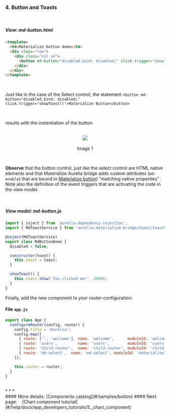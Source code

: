 <br>

### 4. Button and Toasts
<br>

##### View: md-button.html

```html
<template>
  <h4>Materialize button demo</h4>
  <div class="row">
    <div class="col s4">
      <button md-button="disabled.bind: disabled;" click.trigger="showToast()">Materialize Button</button>
    </div>
  </div>
</template>

```
<br>

Just like in the case of the Select control, the statement `<button md-button="disabled.bind: disabled;" click.trigger="showToast()">Materialize Button</button>`

<br>


results with the instantiation of the button:
<br>
<br>

<p align=center>
  <img src="http://i.imgur.com/lf0CQmM.png"></img>
 <br><br>
 Image 1
</p>

<br>

**Observe** that the button control, just like the select control are HTML native elements and that Materialize Aurelia bridge adds custom attributes (`md-enable`) that are bound to [Materialize button](http://materializecss.com/buttons.html))  "matching native properties" . Note also the definition of the event triggers that are activating the code in the view model:


<br>

##### View model:  md-button.js

```javascript
import { inject } from 'aurelia-dependency-injection';
import { MdToastService } from 'aurelia-materialize-bridge/toast/toastService';

@inject(MdToastService)
export class MdButtonDemo {
  disabled = false;

  constructor(toast) {
    this.toast = toast;
  }

  showToast() {
    this.toast.show('You clicked me!', 2000);
  }
}
```
Finally, add the new component to your router-configuration:

#### File `app.js`

```javascript
export class App {
  configureRouter(config, router) {
    config.title = 'Aurelia';
    config.map([
      { route: ['', 'welcome'], name: 'welcome',      moduleId: 'welcome',      nav: true, title: 'Welcome' },
      { route: 'users',         name: 'users',        moduleId: 'users',        nav: true, title: 'Github Users' },
      { route: 'child-router',  name: 'child-router', moduleId: 'child-router', nav: true, title: 'Child Router' },
      { route: 'md-select',  name: 'md-select', moduleId: 'material/select/md-select', nav: true, title: 'Select' }
    ]);

    this.router = router;
  }
}

```

<br>
* * *
<br>
#### More details: [Components catalog](#/samples/button)
#### Next page: &nbsp;&nbsp; [Chart component tutorial](#/help/docs/app_developers_tutorials/5._chart_component)
